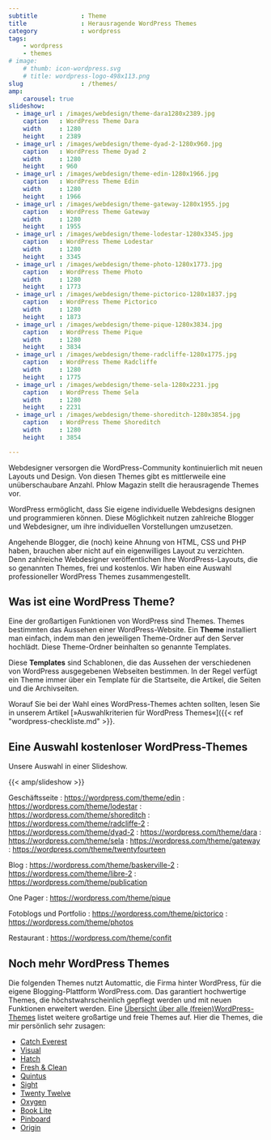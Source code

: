 ```yaml
---
subtitle            : Theme
title               : Herausragende WordPress Themes
category            : wordpress
tags:
    - wordpress
    - themes
# image:
    # thumb: icon-wordpress.svg
    # title: wordpress-logo-498x113.png
slug                : /themes/
amp:
    carousel: true
slideshow:
  - image_url : /images/webdesign/theme-dara1280x2389.jpg
    caption   : WordPress Theme Dara
    width     : 1280
    height    : 2389
  - image_url : /images/webdesign/theme-dyad-2-1280x960.jpg
    caption   : WordPress Theme Dyad 2
    width     : 1280
    height    : 960
  - image_url : /images/webdesign/theme-edin-1280x1966.jpg
    caption   : WordPress Theme Edin
    width     : 1280
    height    : 1966
  - image_url : /images/webdesign/theme-gateway-1280x1955.jpg
    caption   : WordPress Theme Gateway
    width     : 1280
    height    : 1955
  - image_url : /images/webdesign/theme-lodestar-1280x3345.jpg
    caption   : WordPress Theme Lodestar
    width     : 1280
    height    : 3345
  - image_url : /images/webdesign/theme-photo-1280x1773.jpg
    caption   : WordPress Theme Photo
    width     : 1280
    height    : 1773
  - image_url : /images/webdesign/theme-pictorico-1280x1837.jpg
    caption   : WordPress Theme Pictorico
    width     : 1280
    height    : 1873
  - image_url : /images/webdesign/theme-pique-1280x3834.jpg
    caption   : WordPress Theme Pique
    width     : 1280
    height    : 3834
  - image_url : /images/webdesign/theme-radcliffe-1280x1775.jpg
    caption   : WordPress Theme Radcliffe
    width     : 1280
    height    : 1775
  - image_url : /images/webdesign/theme-sela-1280x2231.jpg
    caption   : WordPress Theme Sela
    width     : 1280
    height    : 2231
  - image_url : /images/webdesign/theme-shoreditch-1280x3854.jpg
    caption   : WordPress Theme Shoreditch
    width     : 1280
    height    : 3854

---
```

Webdesigner versorgen die WordPress-Community kontinuierlich mit neuen Layouts und Design. Von diesen Themes gibt es mittlerweile eine unüberschaubare Anzahl. Phlow Magazin stellt die herausragende Themes vor.
<!-- readmore -->

WordPress ermöglicht, dass Sie eigene individuelle Webdesigns designen und programmieren können. Diese Möglichkeit nutzen zahlreiche Blogger und Webdesigner, um ihre individuellen Vorstellungen umzusetzen.

Angehende Blogger, die (noch) keine Ahnung von HTML, CSS und PHP haben, brauchen aber nicht auf ein eigenwilliges Layout zu verzichten. Denn zahlreiche Webdesigner veröffentlichen Ihre WordPress-Layouts, die so genannten Themes, frei und kostenlos. Wir haben eine Auswahl professioneller WordPress Themes zusammengestellt.

## Was ist eine WordPress Theme?

Eine der großartigen Funktionen von WordPress sind Themes. Themes bestimmten das Aussehen einer WordPress-Website. Ein **Theme** installiert man einfach, indem man den jeweiligen Theme-Ordner auf den Server hochlädt. Diese Theme-Ordner beinhalten so genannte Templates.

Diese **Templates** sind Schablonen, die das Aussehen der verschiedenen von WordPress ausgegebenen Webseiten bestimmen. In der Regel verfügt ein Theme immer über ein Template für die Startseite, die Artikel, die Seiten und die Archivseiten.

Worauf Sie bei der Wahl eines WordPress-Themes achten sollten, lesen Sie in unserem Artikel [»Auswahlkriterien für WordPress Themes«]({{< ref "wordpress-checkliste.md" >}}.

## Eine Auswahl kostenloser WordPress-Themes

Unsere Auswahl in einer Slideshow.

{{< amp/slideshow >}}

Geschäftsseite
:   https://wordpress.com/theme/edin
:   https://wordpress.com/theme/lodestar
:   https://wordpress.com/theme/shoreditch
:   https://wordpress.com/theme/radcliffe-2
:   https://wordpress.com/theme/dyad-2
:   https://wordpress.com/theme/dara
:   https://wordpress.com/theme/sela
:   https://wordpress.com/theme/gateway
:   https://wordpress.com/theme/twentyfourteen

Blog
:   https://wordpress.com/theme/baskerville-2
:   https://wordpress.com/theme/libre-2
:   https://wordpress.com/theme/publication

One Pager
:   https://wordpress.com/theme/pique

Fotoblogs und Portfolio
:   https://wordpress.com/theme/pictorico
:   https://wordpress.com/theme/photos

Restaurant
:   https://wordpress.com/theme/confit

## Noch mehr WordPress Themes

Die folgenden Themes nutzt Automattic, die Firma hinter WordPress, für die eigene Blogging-Plattform WordPress.com. Das garantiert hochwertige Themes, die höchstwahrscheinlich gepflegt werden und mit neuen Funktionen erweitert werden. Eine [Übersicht über alle (freien)WordPress-Themes](https://theme.wordpress.com/) listet weitere großartige und freie Themes auf. Hier die Themes, die mir persönlich sehr zusagen:

* [Catch Everest](http://catchthemes.com/theme-instructions/catch-everest/)
* [Visual](http://themes.wptheming.com/visual/)
* [Hatch](http://alienwp.com/themes/hatch/)
* [Fresh & Clean](http://theme.wordpress.com/themes/fresh-and-clean/)
* [Quintus](http://theme.wordpress.com/themes/quintus/)
* [Sight](http://theme.wordpress.com/themes/sight/)
* [Twenty Twelve](http://theme.wordpress.com/themes/twentytwelve/)
* [Oxygen](http://theme.wordpress.com/themes/oxygen/)
* [Book Lite](http://theme.wordpress.com/themes/book-lite/)
* [Pinboard](http://www.onedesigns.com/wordpress-themes/pinboard)
* [Origin](http://wordpress.org/themes/origin)
